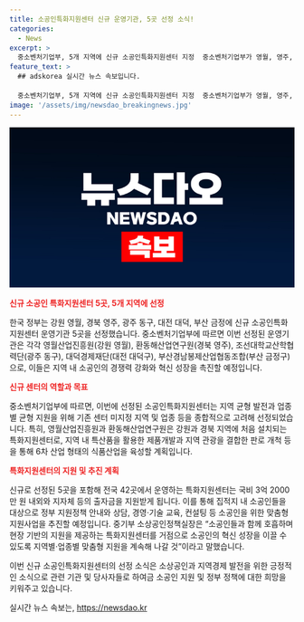 ```yaml
---
title: 소공인특화지원센터 신규 운영기관, 5곳 선정 소식!
categories:
  - News
excerpt: >
  중소벤처기업부, 5개 지역에 신규 소공인특화지원센터 지정  중소벤처기업부가 영월, 영주, 동구, 대덕, 금정 등 5개 지역에 소공인특화지원센터를 지정했다. 이는 소공인의 경쟁력 강화와 지역 발전을 위한 것으로, 새로운 운영기관은 해당 지역의 특산품을 활용한 제품개발과 지역 관광을 결합한 판로 개척 등을 통해 지역 경제를 활성화할 계획이다. 총 42곳의 특화지원센터는 국비와 지자체 출자금을 지원받으며, 소공인을 대상으로 정부 지원정책 안내, 상담, 교육, 컨설팅 등을 제공하여 소공인의 혁신 성장을 지원할 예정이다.
feature_text: >
  ## adskorea 실시간 뉴스 속보입니다.

  중소벤처기업부, 5개 지역에 신규 소공인특화지원센터 지정  중소벤처기업부가 영월, 영주, 동구, 대덕, 금정 등 5개 지역에 소공인특화지원센터를 지정했다. 이는 소공인의 경쟁력 강화와 지역 발전을 위한 것으로, 새로운 운영기관은 해당 지역의 특산품을 활용한 제품개발과 지역 관광을 결합한 판로 개척 등을 통해 지역 경제를 활성화할 계획이다. 총 42곳의 특화지원센터는 국비와 지자체 출자금을 지원받으며, 소공인을 대상으로 정부 지원정책 안내, 상담, 교육, 컨설팅 등을 제공하여 소공인의 혁신 성장을 지원할 예정이다.
image: '/assets/img/newsdao_breakingnews.jpg'
---
```


<p><img src="/assets/img/newsdao_breakingnews.jpg" alt="adskorea 속보" /></p>

<p><b><span style="color: #ee2323;">신규 소공인 특화지원센터 5곳, 5개 지역에 선정</span></b></p>

<p>한국 정부는 강원 영월, 경북 영주, 광주 동구, 대전 대덕, 부산 금정에 신규 소공인특화지원센터 운영기관 5곳을 선정했습니다. 중소벤처기업부에 따르면 이번 선정된 운영기관은 각각 영월산업진흥원(강원 영월), 환동해산업연구원(경북 영주), 조선대학교산학협력단(광주 동구), 대덕경제재단(대전 대덕구), 부산경남봉제산업협동조합(부산 금정구)으로, 이들은 지역 내 소공인의 경쟁력 강화와 혁신 성장을 촉진할 예정입니다.</p>

<p data-ke-size="size16"></p>

<p><b><span style="color: #ee2323;">신규 센터의 역할과 목표</span></b></p>

<p>중소벤처기업부에 따르면, 이번에 선정된 소공인특화지원센터는 지역 균형 발전과 업종별 균형 지원을 위해 기존 센터 미지정 지역 및 업종 등을 종합적으로 고려해 선정되었습니다. 특히, 영월산업진흥원과 환동해산업연구원은 강원과 경북 지역에 처음 설치되는 특화지원센터로, 지역 내 특산품을 활용한 제품개발과 지역 관광을 결합한 판로 개척 등을 통해 6차 산업 형태의 식품산업을 육성할 계획입니다.</p>

<p data-ke-size="size16"></p>

<p><b><span style="color: #ee2323;">특화지원센터의 지원 및 추진 계획</span></b></p>

<p>신규로 선정된 5곳을 포함해 전국 42곳에서 운영하는 특화지원센터는 국비 3억 2000만 원 내외와 지자체 등의 출자금을 지원받게 됩니다. 이를 통해 집적지 내 소공인들을 대상으로 정부 지원정책 안내와 상담, 경영·기술 교육, 컨설팅 등 소공인을 위한 맞춤형 지원사업을 추진할 예정입니다. 중기부 소상공인정책실장은 “소공인들과 함께 호흡하며 현장 기반의 지원을 제공하는 특화지원센터를 거점으로 소공인의 혁신 성장을 이끌 수 있도록 지역별·업종별 맞춤형 지원을 계속해 나갈 것”이라고 말했습니다.</p>

<p data-ke-size="size16"></p>

<p>이번 신규 소공인특화지원센터의 선정 소식은 소상공인과 지역경제 발전을 위한 긍정적인 소식으로 관련 기관 및 당사자들로 하여금 소공인 지원 및 정부 정책에 대한 희망을 키워주고 있습니다.</p>
실시간 뉴스 속보는, <a href="https://newsdao.kr" rel="dofollow">https://newsdao.kr</a>


